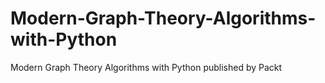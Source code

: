 # Modern-Graph-Theory-Algorithms-with-Python
Modern Graph Theory Algorithms with Python published by Packt
